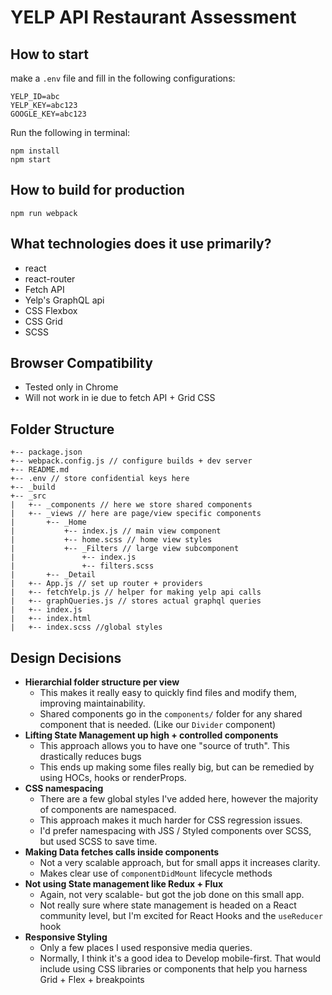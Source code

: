 # YELP API Restaurant Assessment

## How to start
make a `.env` file and fill in the following configurations:
```
YELP_ID=abc
YELP_KEY=abc123
GOOGLE_KEY=abc123
```

Run the following in terminal:
```
npm install
npm start
```

## How to build for production
```
npm run webpack
```

## What technologies does it use primarily?
- react
- react-router
- Fetch API
- Yelp's GraphQL api
- CSS Flexbox
- CSS Grid
- SCSS

## Browser Compatibility
- Tested only in Chrome
- Will not work in ie due to fetch API + Grid CSS

## Folder Structure
```
+-- package.json
+-- webpack.config.js // configure builds + dev server
+-- README.md
+-- .env // store confidential keys here
+-- _build
+-- _src
|   +-- _components // here we store shared components
|   +-- _views // here are page/view specific components
|       +-- _Home
|           +-- index.js // main view component
|           +-- home.scss // home view styles
|           +-- _Filters // large view subcomponent
|               +-- index.js
|               +-- filters.scss
|       +-- _Detail
|   +-- App.js // set up router + providers
|   +-- fetchYelp.js // helper for making yelp api calls
|   +-- graphQueries.js // stores actual graphql queries
|   +-- index.js
|   +-- index.html
|   +-- index.scss //global styles

```

## Design Decisions
- **Hierarchial folder structure per view**
  - This makes it really easy to quickly find files and modify them, improving maintainability.
  - Shared components go in the `components/` folder for any shared component that is needed. (Like our `Divider` component)
- **Lifting State Management up high + controlled components**
  - This approach allows you to have one "source of truth". This drastically reduces bugs
  - This ends up making some files really big, but can be remedied by using HOCs, hooks or renderProps.
- **CSS namespacing**
  - There are a few global styles I've added here, however the majority of components are namespaced.
  - This approach makes it much harder for CSS regression issues.
  - I'd prefer namespacing with JSS / Styled components over SCSS, but used SCSS to save time.
- **Making Data fetches calls inside components**
  - Not a very scalable approach, but for small apps it increases clarity.
  - Makes clear use of `componentDidMount` lifecycle methods
- **Not using State management like Redux + Flux**
  - Again, not very scalable- but got the job done on this small app.
  - Not really sure where state management is headed on a React community level, but I'm excited for React Hooks and the `useReducer` hook
- **Responsive Styling**
  - Only a few places I used responsive media queries.
  - Normally, I think it's a good idea to Develop mobile-first. That would include using CSS libraries or components that help you harness Grid + Flex + breakpoints